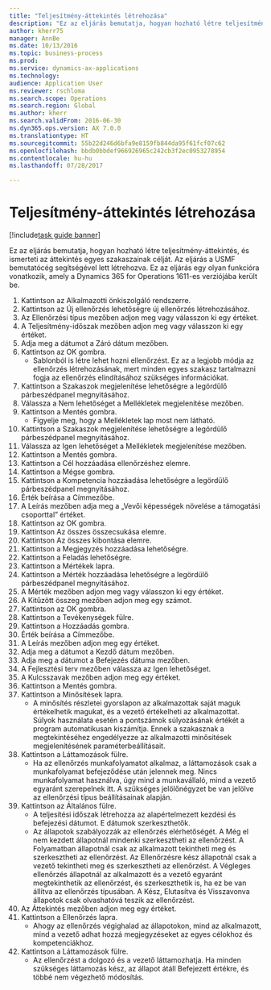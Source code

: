 ```yaml
--- 
title: "Teljesítmény-áttekintés létrehozása"
description: "Ez az eljárás bemutatja, hogyan hozható létre teljesítmény-áttekintés, és ismerteti az áttekintés egyes szakaszainak célját."
author: kherr75
manager: AnnBe
ms.date: 10/13/2016
ms.topic: business-process
ms.prod: 
ms.service: dynamics-ax-applications
ms.technology: 
audience: Application User
ms.reviewer: rschloma
ms.search.scope: Operations
ms.search.region: Global
ms.author: kherr
ms.search.validFrom: 2016-06-30
ms.dyn365.ops.version: AX 7.0.0
ms.translationtype: HT
ms.sourcegitcommit: 55b22d246d6bfa9e8159fb844da95f61fcf07c62
ms.openlocfilehash: bbdb0bbdef966926965c242cb3f2ec0953278954
ms.contentlocale: hu-hu
ms.lasthandoff: 07/28/2017

---
```

# <a name="create-a-performance-review"></a>Teljesítmény-áttekintés létrehozása

[!include[task guide banner](../../includes/task-guide-banner.md)]

Ez az eljárás bemutatja, hogyan hozható létre teljesítmény-áttekintés, és ismerteti az áttekintés egyes szakaszainak célját. Az eljárás a USMF bemutatócég segítségével lett létrehozva. Ez az eljárás egy olyan funkcióra vonatkozik, amely a Dynamics 365 for Operations 1611-es verziójába került be.

1. Kattintson az Alkalmazotti önkiszolgáló rendszerre.
2. Kattintson az Új ellenőrzés lehetőségre új ellenőrzés létrehozásához.
3. Az Ellenőrzési típus mezőben adjon meg vagy válasszon ki egy értéket.
4. A Teljesítmény-időszak mezőben adjon meg vagy válasszon ki egy értéket.
5. Adja meg a dátumot a Záró dátum mezőben.
6. Kattintson az OK gombra.
    * Sablonból is létre lehet hozni ellenőrzést. Ez az a legjobb módja az ellenőrzés létrehozásának, mert minden egyes szakasz tartalmazni fogja az ellenőrzés elindításához szükséges információkat.  
7. Kattintson a Szakaszok megjelenítése lehetőségre a legördülő párbeszédpanel megnyitásához.
8. Válassza a Nem lehetőséget a Mellékletek megjelenítése mezőben.
9. Kattintson a Mentés gombra.
    * Figyelje meg, hogy a Mellékletek lap most nem látható.  
10. Kattintson a Szakaszok megjelenítése lehetőségre a legördülő párbeszédpanel megnyitásához.
11. Válassza az Igen lehetőséget a Mellékletek megjelenítése mezőben.
12. Kattintson a Mentés gombra.
13. Kattintson a Cél hozzáadása ellenőrzéshez elemre.
14. Kattintson a Mégse gombra.
15. Kattintson a Kompetencia hozzáadása lehetőségre a legördülő párbeszédpanel megnyitásához.
16. Érték beírása a Címmezőbe.
17. A Leírás mezőben adja meg a „Vevői képességek növelése a támogatási csoporttal” értéket.
18. Kattintson az OK gombra.
19. Kattintson Az összes összecsukása elemre.
20. Kattintson Az összes kibontása elemre.
21. Kattintson a Megjegyzés hozzáadása lehetőségre.
22. Kattintson a Feladás lehetőségre.
23. Kattintson a Mértékek lapra.
24. Kattintson a Mérték hozzáadása lehetőségre a legördülő párbeszédpanel megnyitásához.
25. A Mérték mezőben adjon meg vagy válasszon ki egy értéket.
26. A Kitűzött összeg mezőben adjon meg egy számot.
27. Kattintson az OK gombra.
28. Kattintson a Tevékenységek fülre.
29. Kattintson a Hozzáadás gombra.
30. Érték beírása a Címmezőbe.
31. A Leírás mezőben adjon meg egy értéket.
32. Adja meg a dátumot a Kezdő dátum mezőben.
33. Adja meg a dátumot a Befejezés dátuma mezőben.
34. A Fejlesztési terv mezőben válassza az Igen lehetőséget.
35. A Kulcsszavak mezőben adjon meg egy értéket.
36. Kattintson a Mentés gombra.
37. Kattintson a Minősítések lapra.
    * A minősítés részletei gyorslapon az alkalmazottak saját maguk értékelhetik magukat, és a vezető értékelheti az alkalmazottat. Súlyok használata esetén a pontszámok súlyozásának értékét a program automatikusan kiszámítja.    Ennek a szakasznak a megtekintéséhez engedélyezze az alkalmazotti minősítések megjelenítésének paraméterbeállításait.  
38. Kattintson a Láttamozások fülre.
    * Ha az ellenőrzés munkafolyamatot alkalmaz, a láttamozások csak a munkafolyamat befejeződése után jelennek meg. Nincs munkafolyamat használva, úgy mind a munkavállaló, mind a vezető egyaránt szerepelnek itt. A szükséges jelölőnégyzet be van jelölve az ellenőrzési típus beállításainak alapján.  
39. Kattintson az Általános fülre.
    * A teljesítési időszak létrehozza az alapértelmezett kezdési és befejezési dátumot. E dátumok szerkeszthetők.  
    * Az állapotok szabályozzák az ellenőrzés elérhetőségét. A Még el nem kezdett állapotnál mindenki szerkesztheti az ellenőrzést. A Folyamatban állapotnál csak az alkalmazott tekintheti meg és szerkesztheti az ellenőrzést. Az Ellenőrzésre kész állapotnál csak a vezető tekintheti meg és szerkesztheti az ellenőrzést. A Végleges ellenőrzés állapotnál az alkalmazott és a vezető egyaránt megtekinthetik az ellenőrzést, és szerkeszthetik is, ha ez be van állítva az ellenőrzés típusában. A Kész, Elutasítva és Visszavonva állapotok csak olvashatóvá teszik az ellenőrzést.  
40. Az Áttekintés mezőben adjon meg egy értéket.
41. Kattintson a Ellenőrzés lapra.
    * Ahogy az ellenőrzés végighalad az állapotokon, mind az alkalmazott, mind a vezető adhat hozzá megjegyzéseket az egyes célokhoz és kompetenciákhoz.  
42. Kattintson a Láttamozások fülre.
    * Az ellenőrzést a dolgozó és a vezető láttamozhatja. Ha minden szükséges láttamozás kész, az állapot átáll Befejezett értékre, és többé nem végezhető módosítás.  


